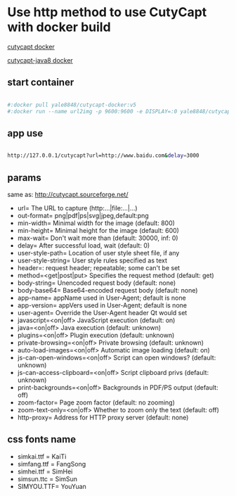 
# Use http method to use CutyCapt with docker build


[cutycapt docker](https://github.com/yale8848/cutycapt-docker/tree/cutycapt)

[cutycapt-java8 docker](https://github.com/yale8848/cutycapt-docker/tree/cutycapt-java8)

## start container

```bash

#:docker pull yale8848/cutycapt-docker:v5
#:docker run --name url2img -p 9600:9600 -e DISPLAY=:0 yale8848/cutycapt-docker:v5

```

## app use

```bash

http://127.0.0.1/cutycapt?url=http://www.baidu.com&delay=3000

```
## params

  same as: http://cutycapt.sourceforge.net/
          
  - url=<url>                    The URL to capture (http:...|file:...|...)     
  - out-format=<f>               png|pdf|ps|svg|jpeg,default:png 
  - min-width=<int>              Minimal width for the image (default: 800)   
  - min-height=<int>             Minimal height for the image (default: 600)  
  - max-wait=<ms>                Don't wait more than (default: 30000, inf: 0)
  - delay=<ms>                   After successful load, wait (default: 0)     
  - user-style-path=<path>       Location of user style sheet file, if any    
  - user-style-string=<css>      User style rules specified as text           
  - header=<name>:<value>        request header; repeatable; some can't be set
  - method=<get|post|put>        Specifies the request method (default: get)  
  - body-string=<string>         Unencoded request body (default: none)       
  - body-base64=<base64>         Base64-encoded request body (default: none)  
  - app-name=<name>              appName used in User-Agent; default is none  
  - app-version=<version>        appVers used in User-Agent; default is none  
  - user-agent=<string>          Override the User-Agent header Qt would set  
  - javascript=<on|off>          JavaScript execution (default: on)           
  - java=<on|off>                Java execution (default: unknown)            
  - plugins=<on|off>             Plugin execution (default: unknown)          
  - private-browsing=<on|off>    Private browsing (default: unknown)          
  - auto-load-images=<on|off>    Automatic image loading (default: on)        
  - js-can-open-windows=<on|off> Script can open windows? (default: unknown)  
  - js-can-access-clipboard=<on|off> Script clipboard privs (default: unknown)
  - print-backgrounds=<on|off>   Backgrounds in PDF/PS output (default: off)  
  - zoom-factor=<float>          Page zoom factor (default: no zooming)       
  - zoom-text-only=<on|off>      Whether to zoom only the text (default: off) 
  - http-proxy=<url>             Address for HTTP proxy server (default: none)
  
## css fonts name

- simkai.ttf = KaiTi
- simfang.ttf = FangSong
- simhei.ttf = SimHei
- simsun.ttc = SimSun
- SIMYOU.TTF= YouYuan
